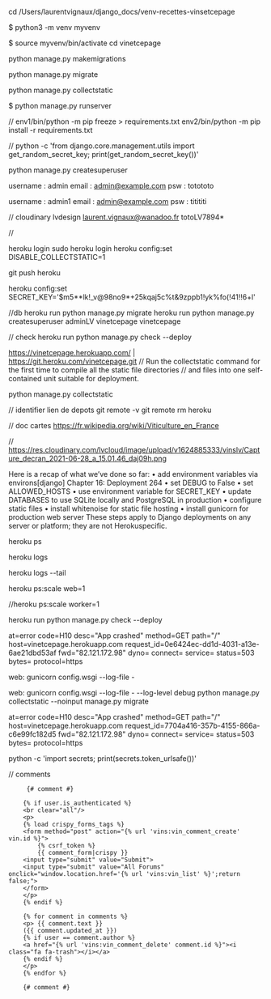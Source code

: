 cd /Users/laurentvignaux/django_docs/venv-recettes-vinsetcepage 

$ python3 -m venv myvenv


$ source myvenv/bin/activate
cd vinetcepage

python manage.py makemigrations

python manage.py migrate

python manage.py collectstatic

$ python manage.py runserver

//
env1/bin/python -m pip freeze > requirements.txt
env2/bin/python -m pip install -r requirements.txt

// 
python -c 'from django.core.management.utils import get_random_secret_key; print(get_random_secret_key())'



python manage.py createsuperuser

username : admin
email : admin@example.com
psw : totototo

username : admin1
email : admin@example.com
psw : titititi

// cloudinary
lvdesign
laurent.vignaux@wanadoo.fr
totoLV7894*

//

heroku login
sudo heroku login
heroku config:set DISABLE_COLLECTSTATIC=1

git push heroku

heroku config:set SECRET_KEY='$m5**lk!_v@98no9*+25kqaj5c%t&9zppb1!yk%fo(!41!!6+l'


//db
heroku run python manage.py migrate
heroku run python manage.py createsuperuser
adminLV
vinetcepage
vinetcepage

// check
heroku run python manage.py check --deploy

https://vinetcepage.herokuapp.com/ | https://git.heroku.com/vinetcepage.git
// Run the collectstatic command for the first time to compile all the static file directories 
// and files into one self-contained unit suitable for deployment.

python manage.py collectstatic

// identifier lien de depots
git remote -v
git remote rm heroku

// doc cartes
https://fr.wikipedia.org/wiki/Viticulture_en_France


//
https://res.cloudinary.com/lvcloud/image/upload/v1624885333/vinslv/Capture_decran_2021-06-28_a_15.01.46_daj09h.png



Here is a recap of what we’ve done so far:
• add environment variables via environs[django]
Chapter 16: Deployment 264
• set DEBUG to False
• set ALLOWED_HOSTS
• use environment variable for SECRET_KEY
• update DATABASES to use SQLite locally and PostgreSQL in production
• configure static files
• install whitenoise for static file hosting
• install gunicorn for production web server
These steps apply to Django deployments on any server or platform; they are not Herokuspecific.



heroku ps

heroku logs

heroku logs --tail

heroku ps:scale web=1

//heroku ps:scale worker=1

heroku run python manage.py check --deploy






at=error code=H10 desc="App crashed" method=GET path="/" host=vinetcepage.herokuapp.com request_id=0e6424ec-dd1d-4031-a13e-6ae21dbd53af fwd="82.121.172.98" dyno= connect= service= status=503 bytes= protocol=https


web: gunicorn config.wsgi --log-file -

web: gunicorn config.wsgi --log-file - --log-level debug
python manage.py collectstatic --noinput
manage.py migrate

at=error code=H10 desc="App crashed" method=GET path="/" host=vinetcepage.herokuapp.com request_id=7704a416-357b-4155-866a-c6e99fc182d5 fwd="82.121.172.98" dyno= connect= service= status=503 bytes= protocol=https



python -c 'import secrets; print(secrets.token_urlsafe())'




// comments






         {# comment #}
        
        {% if user.is_authenticated %}
        <br clear="all"/>
        <p>
        {% load crispy_forms_tags %}
        <form method="post" action="{% url 'vins:vin_comment_create' vin.id %}">
            {% csrf_token %}
            {{ comment_form|crispy }}
        <input type="submit" value="Submit">
        <input type="submit" value="All Forums" onclick="window.location.href='{% url 'vins:vin_list' %}';return false;">
        </form>
        </p>
        {% endif %}

        {% for comment in comments %}
        <p> {{ comment.text }} 
        ({{ comment.updated_at }})
        {% if user == comment.author %}
        <a href="{% url 'vins:vin_comment_delete' comment.id %}"><i class="fa fa-trash"></i></a>
        {% endif %}
        </p>
        {% endfor %}

        {# comment #}